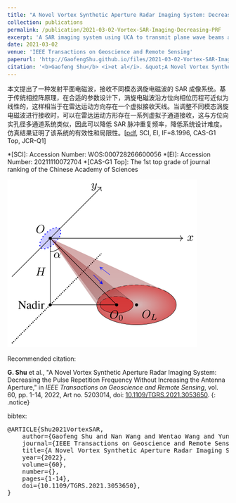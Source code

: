 ```yaml
---
title: "A Novel Vortex Synthetic Aperture Radar Imaging System: Decreasing the Pulse Repetition Frequency Without Increasing the Antenna Aperture"
collection: publications
permalink: /publication/2021-03-02-Vortex-SAR-Imaging-Decreasing-PRF
excerpt: 'A SAR imaging system using UCA to transmit plane wave beams and receive OAM beams to decrease the PRF without increasing the antenna aperture.'
date: 2021-03-02
venue: 'IEEE Transactions on Geoscience and Remote Sensing'
paperurl: 'http://GaofengShu.github.io/files/2021-03-02-Vortex-SAR-Imaging-Decreasing-PRF.pdf'
citation: '<b>Gaofeng Shu</b> <i>et al</i>. &quot;A Novel Vortex Synthetic Aperture Radar Imaging System: Decreasing the Pulse Repetition Frequency Without Increasing the Antenna Aperture&quot;. <i>IEEE Transactions on Geoscience and Remote Sensing</i>. 2022, 60, Art no. 5203014.'
---
```

本文提出了一种发射平面电磁波，接收不同模态涡旋电磁波的 SAR 成像系统。基于传统相控阵原理，在合适的参数设计下，涡旋电磁波沿方位向相位历程可近似为线性的，这样相当于在雷达运动方向存在一个虚拟接收天线。当调整不同模态涡旋电磁波进行接收时，可以在雷达运动方形存在一系列虚拟子通道接收，这与方位向实孔径多通道系统类似，因此可以降低 SAR 脉冲重复频率，降低系统设计难度。仿真结果证明了该系统的有效性和局限性。\[[pdf](http://GaofengShu.github.io/files/2021-03-02-Vortex-SAR-Imaging-Decreasing-PRF.pdf), SCI, EI, IF=8.1996, CAS-G1 Top, JCR-Q1\]

*[SCI]: Accession Number: WOS:000728266600056
*[EI]: Accession Number: 20211110072704
*[CAS-G1 Top]: The 1st top grade of journal ranking of the Chinese Academy of Sciences


<img src='/images/pubsImages/OAMRadarBeamTRScheme.png'>

Recommended citation:

**G. Shu** et al., "A Novel Vortex Synthetic Aperture Radar Imaging System: Decreasing the Pulse Repetition Frequency Without Increasing the Antenna Aperture," in *IEEE Transactions on Geoscience and Remote Sensing*, vol. 60, pp. 1-14, 2022, Art no. 5203014, doi: [10.1109/TGRS.2021.3053650](https://doi.org/10.1109/TGRS.2021.3053650).
{: .notice}

bibtex: 
<pre>
@ARTICLE{Shu2021VortexSAR,
	author={Gaofeng Shu and Nan Wang and Wentao Wang and Yunkai Deng and Yongwei Zhang and Heng Zhang and Ning Li and Robert Wang},
	journal={IEEE Transactions on Geoscience and Remote Sensing},
	title={A Novel Vortex Synthetic Aperture Radar Imaging System: Decreasing the Pulse Repetition Frequency Without Increasing the Antenna Aperture},
	year={2022},
	volume={60},
	number={},
	pages={1-14},
	doi={10.1109/TGRS.2021.3053650},
}
</pre>
